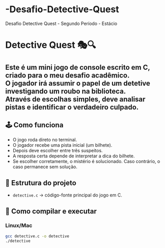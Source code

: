 # -Desafio-Detective-Quest
Desafio Detective Quest - Segundo Período - Estácio
# Detective Quest 🎭🔍

Este é um mini jogo de console escrito em **C**, criado para o meu desafio acadêmico.  
O jogador irá assumir o papel de um detetive investigando um roubo na biblioteca.  
Através de escolhas simples, deve analisar pistas e identificar o verdadeiro culpado.
-
## 🕹️ Como funciona
- O jogo roda direto no terminal.  
- O jogador recebe uma pista inicial (um bilhete).  
- Depois deve escolher entre três suspeitos.  
- A resposta certa depende de interpretar a dica do bilhete.  
- Se escolher corretamente, o mistério é solucionado. Caso contrário, o caso permanece sem solução.


## 📂 Estrutura do projeto
- `detective.c` → código-fonte principal do jogo em C.  


## 🚀 Como compilar e executar 

### Linux/Mac
```bash
gcc detective.c -o detective
./detective

